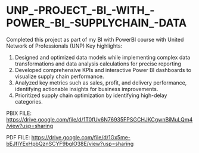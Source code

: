 # UNP_-PROJECT_-BI_-WITH_-POWER_-BI_-SUPPLYCHAIN_-DATA
Completed this project as part of my BI with PowerBI course with United Network of Professionals (UNP)
Key highlights:
1. Designed and optimized data models while implementing complex data transformations and data analysis calculations for precise reporting
2. Developed comprehensive KPIs and interactive Power BI dashboards to visualize supply chain performance.
3. Analyzed key metrics such as sales, profit, and delivery performance, identifying actionable insights for business improvements.
4. Prioritized supply chain optimization by identifying high-delay categories.


PBIX FILE: https://drive.google.com/file/d/1T0fUv6N76935FPSGCHJKCgwnBiMuLQm4/view?usp=sharing

PDF FILE: https://drive.google.com/file/d/1Gx5me-bEJfIYExHpbQznSCYF9bglO38E/view?usp=sharing
